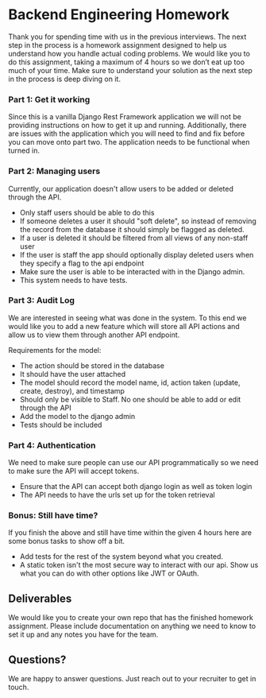 # Backend Engineering Homework  
  
Thank you for spending time with us in the previous interviews.  The next step in the process is a homework assignment designed to help us understand how you handle actual coding problems. We would like you to do this assignment, taking a maximum of 4 hours so we don’t eat up too much of your time.  Make sure to understand your solution as the next step in the process is deep diving on it.   
  
### Part 1: Get it working  
Since this is a vanilla Django Rest Framework application we will not be providing instructions on how to get it up and running. Additionally, there are issues with the application which you will need to find and fix before you can move onto part two.  The application needs to be functional when turned in.  
  
### Part 2: Managing users  
Currently, our application doesn't allow users to be added or deleted through the API. 
* Only staff users should be able to do this
* If someone deletes a user it should "soft delete", so instead of removing the record from the database it should simply be flagged as deleted.
* If a user is deleted it should be filtered from all views of any non-staff user
* If the user is staff the app should optionally display deleted users when they specify a flag to the api endpoint
* Make sure the user is able to be interacted with in the Django admin.
* This system needs to have tests.

### Part 3: Audit Log  
We are interested in seeing what was done in the system.  To this end we would like you to add a new feature which will store all API actions and allow us to view them through another API endpoint.

Requirements for the model:
* The action should be stored in the database
* It should have the user attached
* The model should record the model name, id, action taken (update, create, destroy), and timestamp
* Should only be visible to Staff.  No one should be able to add or edit through the API
* Add the model to the django admin
* Tests should be included

### Part 4: Authentication
We need to make sure people can use our API programmatically so we need to make sure the API will accept tokens.

* Ensure that the API can accept both django login as well as token login
* The API needs to have the urls set up for the token retrieval

### Bonus: Still have time?
If you finish the above and still have time within the given 4 hours here are some bonus tasks to show off a bit.
* Add tests for the rest of the system beyond what you created.
* A static token isn't the most secure way to interact with our api. Show us what you can do with other options like JWT or OAuth.

## Deliverables
We would like you to create your own repo that has the finished homework assignment.  Please include documentation on anything we need to know to set it up and any notes you have for the team.

## Questions?
We are happy to answer questions.  Just reach out to your recruiter to get in touch.
